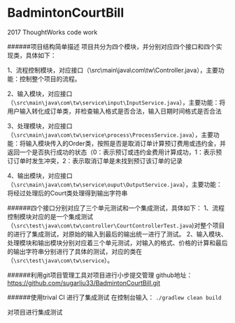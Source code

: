 # BadmintonCourtBill
2017 ThoughtWorks code work

######项目结构简单描述 项目共分为四个模块，并分别对应四个接口和四个实现类，具体如下：

1、流程控制模块，对应接口（\src\main\java\com\tw\Controller.java），主要功能：控制整个项目的流程。

2、输入模块，对应接口（```\src\main\java\com\tw\service\input\InputService.java```），主要功能：将用户输入转化成订单类，并检查输入格式是否合法，输入日期时间格式是否合法

3、处理模块，对应接口（```\src\main\java\com\tw\service\process\ProcessService.java```），主要功能：将输入模块传入的Order类，按照是否是取消订单计算预订费用或违约金，并返回一个是否执行成功的状态（0：表示预订或违约金费用计算成功，1：表示预订订单时发生冲突，2：表示取消订单是未找到预订该订单的记录

4、输出模块，对应接口（```\src\main\java\com\tw\service\ouput\OutputService.java```），主要功能：将经过处理后的Court类处理得到输出字符串

######四个接口分别对应了三个单元测试和一个集成测试，具体如下：
1、流程控制模块对应的是一个集成测试（```\src\test\java\com\tw\controller\CourtControllerTest.java```)对整个项目的进行了集成测试，对原始的输入到最后的输出统一进行了测试。
2、输入模块、处理模块和输出模块分别对应着三个单元测试，对输入的格式、价格的计算和最后的输出字符串分别进行了具体的测试，对应的类在（```\src\test\java\com\tw\service```）。

######利用git项目管理工具对项目进行小步提交管理
github地址：https://github.com/sugarliu33/BadmintonCourtBill.git

######使用trival CI 进行了集成测试
在控制台输入：
```./gradlew clean build```

对项目进行集成测试







